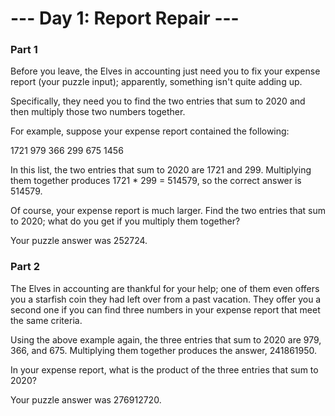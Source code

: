 # --- Day 1: Report Repair ---

### Part 1

Before you leave, the Elves in accounting just need you to fix your expense report (your puzzle input); 
apparently, something isn't quite adding up.

Specifically, 
they need you to find the two entries that sum to 2020 and then multiply those two numbers together.

For example, suppose your expense report contained the following:

1721
979
366
299
675
1456


In this list, the two entries that sum to 2020 are 1721 and 299. 
Multiplying them together produces 1721 * 299 = 514579, so the correct answer is 514579.

Of course, your expense report is much larger. 
Find the two entries that sum to 2020; what do you get if you multiply them together?

Your puzzle answer was 252724.

### Part 2
The Elves in accounting are thankful for your help; 
one of them even offers you a starfish coin they had left over from a past vacation. 
They offer you a second one if you can find three numbers in your expense report that meet the same criteria.

Using the above example again, the three entries that sum to 2020 are 979, 366, and 675. 
Multiplying them together produces the answer, 241861950.

In your expense report, what is the product of the three entries that sum to 2020?

Your puzzle answer was 276912720.
